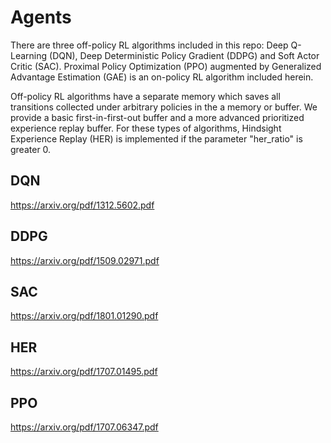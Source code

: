 # Agents

There are three off-policy RL algorithms included in this repo: 
Deep Q-Learning (DQN),
Deep Deterministic Policy Gradient (DDPG) and
Soft Actor Critic (SAC).
Proximal Policy Optimization (PPO) augmented by Generalized Advantage Estimation (GAE) is 
an on-policy RL algorithm included herein.

Off-policy RL algorithms have a separate memory which saves
all transitions collected under arbitrary policies in the
a memory or buffer. We provide a basic first-in-first-out 
buffer and a more advanced prioritized experience replay buffer.
For these types of algorithms, Hindsight Experience Replay (HER)
is implemented if the parameter "her_ratio" is greater 0.


## DQN
https://arxiv.org/pdf/1312.5602.pdf

## DDPG
https://arxiv.org/pdf/1509.02971.pdf

## SAC
https://arxiv.org/pdf/1801.01290.pdf

## HER
https://arxiv.org/pdf/1707.01495.pdf

## PPO
https://arxiv.org/pdf/1707.06347.pdf

